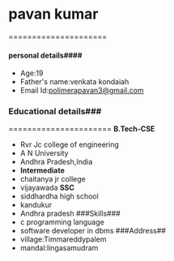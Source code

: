 # pavan kumar
=====================
#### personal details####
- Age:19
- Father's name:venkata kondaiah
- Email Id:polimerapavan3@gmail.com
### Educational details###
======================
**B.Tech-CSE**
- Rvr Jc college of engineering
- A N University
- Andhra Pradesh,India
- **Intermediate**
- chaitanya jr college
- vijayawada
**SSC**
- siddhardha high school
- kandukur
- Andhra pradesh
###Skills###
- c programming language
- software developer in dbms
###Address##
- village:Timmareddypalem
- mandal:lingasamudram
